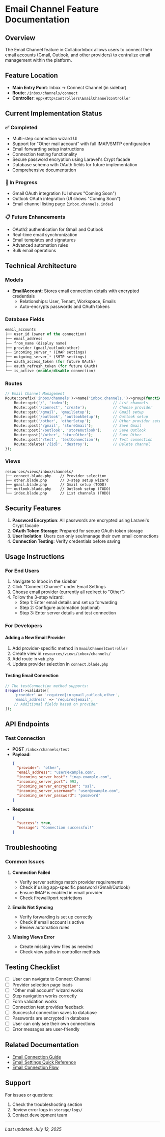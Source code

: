 # Email Channel Feature Documentation

## Overview

The Email Channel feature in CollaborInbox allows users to connect their email accounts (Gmail, Outlook, and other providers) to centralize email management within the platform.

## Feature Location

- **Main Entry Point**: Inbox → Connect Channel (in sidebar)
- **Route**: `/inbox/channels/connect`
- **Controller**: `App\Http\Controllers\EmailChannelController`

## Current Implementation Status

### ✅ Completed
- Multi-step connection wizard UI
- Support for "Other mail account" with full IMAP/SMTP configuration
- Email forwarding setup instructions
- Connection testing functionality
- Secure password encryption using Laravel's Crypt facade
- Database schema with OAuth fields for future implementation
- Comprehensive documentation

### 🚧 In Progress
- Gmail OAuth integration (UI shows "Coming Soon")
- Outlook OAuth integration (UI shows "Coming Soon")
- Email channel listing page (`inbox.channels.index`)

### 📋 Future Enhancements
- OAuth2 authentication for Gmail and Outlook
- Real-time email synchronization
- Email templates and signatures
- Advanced automation rules
- Bulk email operations

## Technical Architecture

### Models
- **EmailAccount**: Stores email connection details with encrypted credentials
  - Relationships: User, Tenant, Workspace, Emails
  - Auto-encrypts passwords and OAuth tokens

### Database Fields
```sql
email_accounts
├── user_id (owner of the connection)
├── email_address
├── from_name (display name)
├── provider (gmail/outlook/other)
├── incoming_server_* (IMAP settings)
├── outgoing_server_* (SMTP settings)
├── oauth_access_token (for future OAuth)
├── oauth_refresh_token (for future OAuth)
└── is_active (enable/disable connection)
```

### Routes
```php
// Email Channel Management
Route::prefix('inbox/channels')->name('inbox.channels.')->group(function () {
    Route::get('/', 'index');                    // List channels
    Route::get('/connect', 'create');            // Choose provider
    Route::get('/gmail', 'gmailSetup');          // Gmail setup
    Route::get('/outlook', 'outlookSetup');      // Outlook setup
    Route::get('/other', 'otherSetup');          // Other provider setup
    Route::post('/gmail', 'storeGmail');         // Save Gmail
    Route::post('/outlook', 'storeOutlook');     // Save Outlook
    Route::post('/other', 'storeOther');         // Save Other
    Route::post('/test', 'testConnection');      // Test connection
    Route::delete('/{id}', 'destroy');           // Delete channel
});
```

### Views
```
resources/views/inbox/channels/
├── connect.blade.php    // Provider selection
├── other.blade.php      // 3-step setup wizard
├── gmail.blade.php      // Gmail setup (TODO)
├── outlook.blade.php    // Outlook setup (TODO)
└── index.blade.php      // List channels (TODO)
```

## Security Features

1. **Password Encryption**: All passwords are encrypted using Laravel's Crypt facade
2. **OAuth Token Storage**: Prepared for secure OAuth token storage
3. **User Isolation**: Users can only see/manage their own email connections
4. **Connection Testing**: Verify credentials before saving

## Usage Instructions

### For End Users
1. Navigate to Inbox in the sidebar
2. Click "Connect Channel" under Email Settings
3. Choose email provider (currently all redirect to "Other")
4. Follow the 3-step wizard:
   - Step 1: Enter email details and set up forwarding
   - Step 2: Configure automation (optional)
   - Step 3: Enter server details and test connection

### For Developers

#### Adding a New Email Provider
1. Add provider-specific method in `EmailChannelController`
2. Create view in `resources/views/inbox/channels/`
3. Add route in `web.php`
4. Update provider selection in `connect.blade.php`

#### Testing Email Connection
```php
// The testConnection method supports:
$request->validate([
    'provider' => 'required|in:gmail,outlook,other',
    'email_address' => 'required|email',
    // Additional fields based on provider
]);
```

## API Endpoints

### Test Connection
- **POST** `/inbox/channels/test`
- **Payload**:
  ```json
  {
    "provider": "other",
    "email_address": "user@example.com",
    "incoming_server_host": "imap.example.com",
    "incoming_server_port": 993,
    "incoming_server_encryption": "ssl",
    "incoming_server_username": "user@example.com",
    "incoming_server_password": "password"
  }
  ```
- **Response**:
  ```json
  {
    "success": true,
    "message": "Connection successful!"
  }
  ```

## Troubleshooting

### Common Issues

1. **Connection Failed**
   - Verify server settings match provider requirements
   - Check if using app-specific password (Gmail/Outlook)
   - Ensure IMAP is enabled in email provider
   - Check firewall/port restrictions

2. **Emails Not Syncing**
   - Verify forwarding is set up correctly
   - Check if email account is active
   - Review automation rules

3. **Missing Views Error**
   - Create missing view files as needed
   - Check view paths in controller methods

## Testing Checklist

- [ ] User can navigate to Connect Channel
- [ ] Provider selection page loads
- [ ] "Other mail account" wizard works
- [ ] Step navigation works correctly
- [ ] Form validation works
- [ ] Connection test provides feedback
- [ ] Successful connection saves to database
- [ ] Passwords are encrypted in database
- [ ] User can only see their own connections
- [ ] Error messages are user-friendly

## Related Documentation

- [Email Connection Guide](./EMAIL_CONNECTION_GUIDE.md)
- [Email Settings Quick Reference](./EMAIL_SETTINGS_QUICK_REFERENCE.md)
- [Email Connection Flow](./EMAIL_CONNECTION_FLOW.md)

## Support

For issues or questions:
1. Check the troubleshooting section
2. Review error logs in `storage/logs/`
3. Contact development team

---

*Last updated: July 12, 2025*

